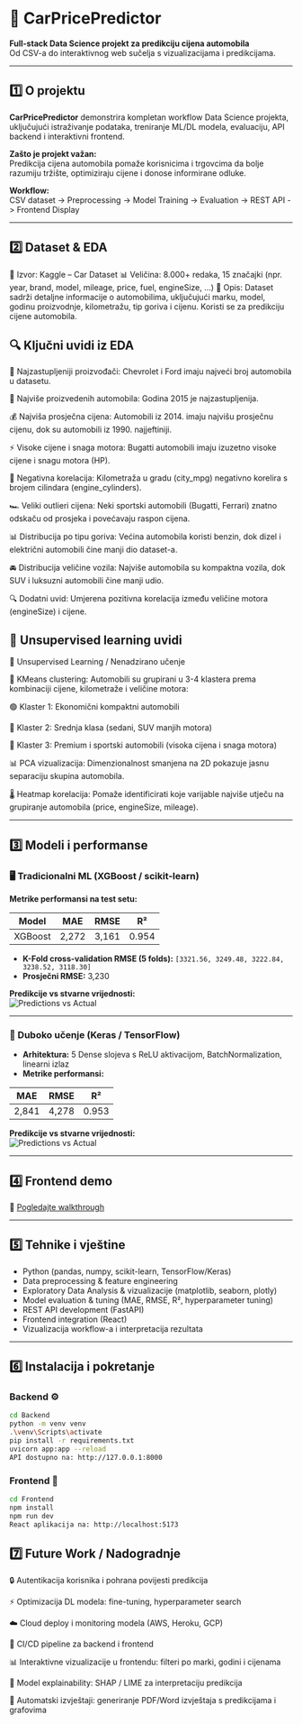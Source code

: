 # 🚗 CarPricePredictor

**Full-stack Data Science projekt za predikciju cijena automobila**  
Od CSV-a do interaktivnog web sučelja s vizualizacijama i predikcijama.

---

## 1️⃣ O projektu

**CarPricePredictor** demonstrira kompletan workflow Data Science projekta, uključujući istraživanje podataka, treniranje ML/DL modela, evaluaciju, API backend i interaktivni frontend.  

**Zašto je projekt važan:**  
Predikcija cijena automobila pomaže korisnicima i trgovcima da bolje razumiju tržište, optimiziraju cijene i donose informirane odluke.

**Workflow:**  
CSV dataset -> Preprocessing -> Model Training -> Evaluation -> REST API -> Frontend Display

---

## 2️⃣ Dataset & EDA 

📌 Izvor: Kaggle – Car Dataset
📊 Veličina: 8.000+ redaka, 15 značajki (npr. year, brand, model, mileage, price, fuel, engineSize, …)
📝 Opis: Dataset sadrži detaljne informacije o automobilima, uključujući marku, model, godinu proizvodnje, kilometražu, tip goriva i cijenu. Koristi se za predikciju cijene automobila.

## 🔍 Ključni uvidi iz EDA
 
🚗 Najzastupljeniji proizvođači: Chevrolet i Ford imaju najveći broj automobila u datasetu.

📅 Najviše proizvedenih automobila: Godina 2015 je najzastupljenija.

💰 Najviša prosječna cijena: Automobili iz 2014. imaju najvišu prosječnu cijenu, dok su automobili iz 1990. najjeftiniji.

⚡ Visoke cijene i snaga motora: Bugatti automobili imaju izuzetno visoke cijene i snagu motora (HP).

🔄 Negativna korelacija: Kilometraža u gradu (city_mpg) negativno korelira s brojem cilindara (engine_cylinders).

🏎️ Veliki outlieri cijena: Neki sportski automobili (Bugatti, Ferrari) znatno odskaču od prosjeka i povećavaju raspon cijena.

📊 Distribucija po tipu goriva: Većina automobila koristi benzin, dok dizel i električni automobili čine manji dio dataset-a.

🚘 Distribucija veličine vozila: Najviše automobila su kompaktna vozila, dok SUV i luksuzni automobili čine manji udio.

🔍 Dodatni uvid: Umjerena pozitivna korelacija između veličine motora (engineSize) i cijene.

## 🧩 Unsupervised learning uvidi

🧩 Unsupervised Learning / Nenadzirano učenje

🔹 KMeans clustering: Automobili su grupirani u 3-4 klastera prema kombinaciji cijene, kilometraže i veličine motora:

🟢 Klaster 1: Ekonomični kompaktni automobili

🔵 Klaster 2: Srednja klasa (sedani, SUV manjih motora)

🔴 Klaster 3: Premium i sportski automobili (visoka cijena i snaga motora)

📊 PCA vizualizacija: Dimenzionalnost smanjena na 2D pokazuje jasnu separaciju skupina automobila.

🌡️ Heatmap korelacija: Pomaže identificirati koje varijable najviše utječu na grupiranje automobila (price, engineSize, mileage).

---

## 3️⃣ Modeli i performanse

### 🖥️ Tradicionalni ML (XGBoost / scikit-learn)

**Metrike performansi na test setu:**  

| Model   | MAE    | RMSE     | R²      |
|---------|--------|----------|---------|
| XGBoost | 2,272  | 3,161    | 0.954   |

- **K-Fold cross-validation RMSE (5 folds):** `[3321.56, 3249.48, 3222.84, 3238.52, 3118.30]`  
- **Prosječni RMSE:** 3,230  

 **Predikcije vs stvarne vrijednosti:**  
![Predictions vs Actual](Notebooks/predictions_vs_actual_XGB.png)

---

### 🤖 Duboko učenje (Keras / TensorFlow)

- **Arhitektura:** 5 Dense slojeva s ReLU aktivacijom, BatchNormalization, linearni izlaz  
- **Metrike performansi:**
  
| MAE    | RMSE     | R²      |
|--------|----------|---------|
| 2,841  | 4,278    | 0.953   |

  **Predikcije vs stvarne vrijednosti:**  
![Predictions vs Actual](Notebooks/predictions_vs_actual.png) 

---

## 4️⃣ Frontend demo 

🎥 [Pogledajte walkthrough](https://youtu.be/XHRy7R_lGic)

---

## 5️⃣ Tehnike i vještine

- Python (pandas, numpy, scikit-learn, TensorFlow/Keras)  
- Data preprocessing & feature engineering  
- Exploratory Data Analysis & vizualizacije (matplotlib, seaborn, plotly)  
- Model evaluation & tuning (MAE, RMSE, R², hyperparameter tuning)  
- REST API development (FastAPI)  
- Frontend integration (React)  
- Vizualizacija workflow-a i interpretacija rezultata  

---

## 6️⃣ Instalacija i pokretanje

### Backend ⚙️
```bash
cd Backend
python -m venv venv
.\venv\Scripts\activate
pip install -r requirements.txt
uvicorn app:app --reload
API dostupno na: http://127.0.0.1:8000
```
### Frontend 🎨
```bash
cd Frontend
npm install
npm run dev
React aplikacija na: http://localhost:5173
```

## 7️⃣ Future Work / Nadogradnje
🔒 Autentikacija korisnika i pohrana povijesti predikcija

⚡ Optimizacija DL modela: fine-tuning, hyperparameter search

☁️ Cloud deploy i monitoring modela (AWS, Heroku, GCP)

🔄 CI/CD pipeline za backend i frontend

📊 Interaktivne vizualizacije u frontendu: filteri po marki, godini i cijenama

🤖 Model explainability: SHAP / LIME za interpretaciju predikcija

📝 Automatski izvještaji: generiranje PDF/Word izvještaja s predikcijama i grafovima
